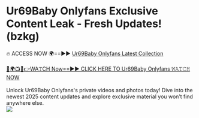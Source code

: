 # Ur69Baby Onlyfans Exclusive Content Leak - Fresh Updates! (bzkg)

🔥 ACCESS NOW 🌍==►► <a href="https://tinyurl.com/kvy9nzfs" rel="nofollow">Ur69Baby Onlyfans Latest Collection</a>
<br><br>
[🔴🌍📺📱👉WA𝚃CH Now==►► CLICK HERE TO Ur69Baby Onlyfans 𝚆𝙰𝚃𝙲𝙷 NOW](https://tinyurl.com/kvy9nzfs)
<br><br>
Unlock Ur69Baby Onlyfans's private videos and photos today! Dive into the newest 2025 content updates and explore exclusive material you won’t find anywhere else.
<br>
<a href="https://tinyurl.com/kvy9nzfs" rel="nofollow" data-target="animated-image.originalLink"><img src="https://camo.githubusercontent.com/8a4f000d20f83aca3bf7ec5f350d767afa0574a8a352519fd8cfa583a6f93a33/68747470733a2f2f692e696d6775722e636f6d2f644a486b345a712e676966" data-canonical-src="https://i.imgur.com/dJHk4Zq.gif" style="max-width: 100%; display: inline-block;" data-target="animated-image.originalImage"></a>
<br>
